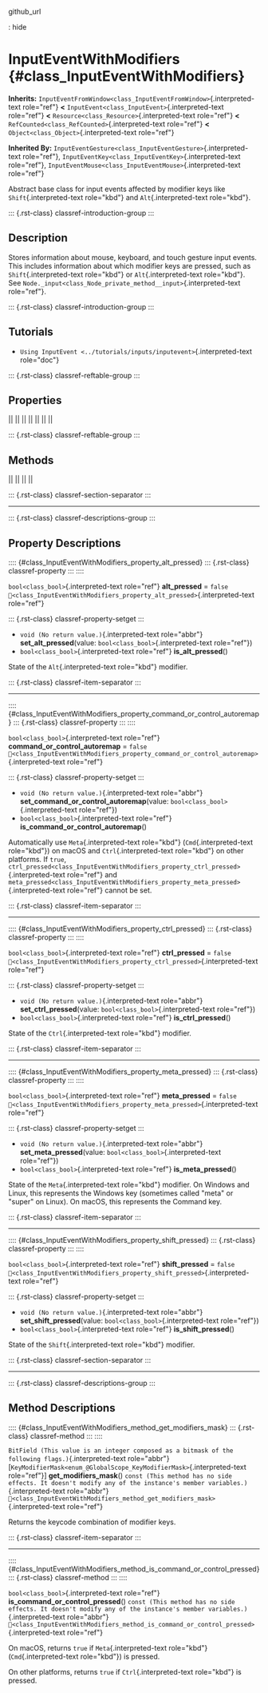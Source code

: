 github_url

:   hide

# InputEventWithModifiers {#class_InputEventWithModifiers}

**Inherits:**
`InputEventFromWindow<class_InputEventFromWindow>`{.interpreted-text
role="ref"} **\<** `InputEvent<class_InputEvent>`{.interpreted-text
role="ref"} **\<** `Resource<class_Resource>`{.interpreted-text
role="ref"} **\<** `RefCounted<class_RefCounted>`{.interpreted-text
role="ref"} **\<** `Object<class_Object>`{.interpreted-text role="ref"}

**Inherited By:**
`InputEventGesture<class_InputEventGesture>`{.interpreted-text
role="ref"}, `InputEventKey<class_InputEventKey>`{.interpreted-text
role="ref"}, `InputEventMouse<class_InputEventMouse>`{.interpreted-text
role="ref"}

Abstract base class for input events affected by modifier keys like
`Shift`{.interpreted-text role="kbd"} and `Alt`{.interpreted-text
role="kbd"}.

::: {.rst-class}
classref-introduction-group
:::

## Description

Stores information about mouse, keyboard, and touch gesture input
events. This includes information about which modifier keys are pressed,
such as `Shift`{.interpreted-text role="kbd"} or `Alt`{.interpreted-text
role="kbd"}. See
`Node._input<class_Node_private_method__input>`{.interpreted-text
role="ref"}.

::: {.rst-class}
classref-introduction-group
:::

## Tutorials

- `Using InputEvent <../tutorials/inputs/inputevent>`{.interpreted-text
  role="doc"}

::: {.rst-class}
classref-reftable-group
:::

## Properties

||
||
||
||
||
||
||

::: {.rst-class}
classref-reftable-group
:::

## Methods

||
||
||
||

::: {.rst-class}
classref-section-separator
:::

------------------------------------------------------------------------

::: {.rst-class}
classref-descriptions-group
:::

## Property Descriptions

:::: {#class_InputEventWithModifiers_property_alt_pressed}
::: {.rst-class}
classref-property
:::
::::

`bool<class_bool>`{.interpreted-text role="ref"} **alt_pressed** =
`false`
`🔗<class_InputEventWithModifiers_property_alt_pressed>`{.interpreted-text
role="ref"}

::: {.rst-class}
classref-property-setget
:::

- `void (No return value.)`{.interpreted-text role="abbr"}
  **set_alt_pressed**(value: `bool<class_bool>`{.interpreted-text
  role="ref"})
- `bool<class_bool>`{.interpreted-text role="ref"} **is_alt_pressed**()

State of the `Alt`{.interpreted-text role="kbd"} modifier.

::: {.rst-class}
classref-item-separator
:::

------------------------------------------------------------------------

:::: {#class_InputEventWithModifiers_property_command_or_control_autoremap}
::: {.rst-class}
classref-property
:::
::::

`bool<class_bool>`{.interpreted-text role="ref"}
**command_or_control_autoremap** = `false`
`🔗<class_InputEventWithModifiers_property_command_or_control_autoremap>`{.interpreted-text
role="ref"}

::: {.rst-class}
classref-property-setget
:::

- `void (No return value.)`{.interpreted-text role="abbr"}
  **set_command_or_control_autoremap**(value:
  `bool<class_bool>`{.interpreted-text role="ref"})
- `bool<class_bool>`{.interpreted-text role="ref"}
  **is_command_or_control_autoremap**()

Automatically use `Meta`{.interpreted-text role="kbd"}
(`Cmd`{.interpreted-text role="kbd"}) on macOS and
`Ctrl`{.interpreted-text role="kbd"} on other platforms. If `true`,
`ctrl_pressed<class_InputEventWithModifiers_property_ctrl_pressed>`{.interpreted-text
role="ref"} and
`meta_pressed<class_InputEventWithModifiers_property_meta_pressed>`{.interpreted-text
role="ref"} cannot be set.

::: {.rst-class}
classref-item-separator
:::

------------------------------------------------------------------------

:::: {#class_InputEventWithModifiers_property_ctrl_pressed}
::: {.rst-class}
classref-property
:::
::::

`bool<class_bool>`{.interpreted-text role="ref"} **ctrl_pressed** =
`false`
`🔗<class_InputEventWithModifiers_property_ctrl_pressed>`{.interpreted-text
role="ref"}

::: {.rst-class}
classref-property-setget
:::

- `void (No return value.)`{.interpreted-text role="abbr"}
  **set_ctrl_pressed**(value: `bool<class_bool>`{.interpreted-text
  role="ref"})
- `bool<class_bool>`{.interpreted-text role="ref"} **is_ctrl_pressed**()

State of the `Ctrl`{.interpreted-text role="kbd"} modifier.

::: {.rst-class}
classref-item-separator
:::

------------------------------------------------------------------------

:::: {#class_InputEventWithModifiers_property_meta_pressed}
::: {.rst-class}
classref-property
:::
::::

`bool<class_bool>`{.interpreted-text role="ref"} **meta_pressed** =
`false`
`🔗<class_InputEventWithModifiers_property_meta_pressed>`{.interpreted-text
role="ref"}

::: {.rst-class}
classref-property-setget
:::

- `void (No return value.)`{.interpreted-text role="abbr"}
  **set_meta_pressed**(value: `bool<class_bool>`{.interpreted-text
  role="ref"})
- `bool<class_bool>`{.interpreted-text role="ref"} **is_meta_pressed**()

State of the `Meta`{.interpreted-text role="kbd"} modifier. On Windows
and Linux, this represents the Windows key (sometimes called \"meta\" or
\"super\" on Linux). On macOS, this represents the Command key.

::: {.rst-class}
classref-item-separator
:::

------------------------------------------------------------------------

:::: {#class_InputEventWithModifiers_property_shift_pressed}
::: {.rst-class}
classref-property
:::
::::

`bool<class_bool>`{.interpreted-text role="ref"} **shift_pressed** =
`false`
`🔗<class_InputEventWithModifiers_property_shift_pressed>`{.interpreted-text
role="ref"}

::: {.rst-class}
classref-property-setget
:::

- `void (No return value.)`{.interpreted-text role="abbr"}
  **set_shift_pressed**(value: `bool<class_bool>`{.interpreted-text
  role="ref"})
- `bool<class_bool>`{.interpreted-text role="ref"}
  **is_shift_pressed**()

State of the `Shift`{.interpreted-text role="kbd"} modifier.

::: {.rst-class}
classref-section-separator
:::

------------------------------------------------------------------------

::: {.rst-class}
classref-descriptions-group
:::

## Method Descriptions

:::: {#class_InputEventWithModifiers_method_get_modifiers_mask}
::: {.rst-class}
classref-method
:::
::::

`BitField (This value is an integer composed as a bitmask of the following flags.)`{.interpreted-text
role="abbr"}\[`KeyModifierMask<enum_@GlobalScope_KeyModifierMask>`{.interpreted-text
role="ref"}\] **get_modifiers_mask**()
`const (This method has no side effects. It doesn't modify any of the instance's member variables.)`{.interpreted-text
role="abbr"}
`🔗<class_InputEventWithModifiers_method_get_modifiers_mask>`{.interpreted-text
role="ref"}

Returns the keycode combination of modifier keys.

::: {.rst-class}
classref-item-separator
:::

------------------------------------------------------------------------

:::: {#class_InputEventWithModifiers_method_is_command_or_control_pressed}
::: {.rst-class}
classref-method
:::
::::

`bool<class_bool>`{.interpreted-text role="ref"}
**is_command_or_control_pressed**()
`const (This method has no side effects. It doesn't modify any of the instance's member variables.)`{.interpreted-text
role="abbr"}
`🔗<class_InputEventWithModifiers_method_is_command_or_control_pressed>`{.interpreted-text
role="ref"}

On macOS, returns `true` if `Meta`{.interpreted-text role="kbd"}
(`Cmd`{.interpreted-text role="kbd"}) is pressed.

On other platforms, returns `true` if `Ctrl`{.interpreted-text
role="kbd"} is pressed.
